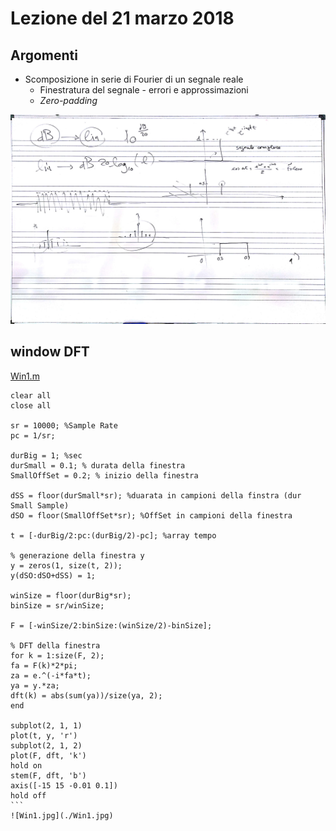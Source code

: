 # Lezione del 21 marzo 2018

## Argomenti

* Scomposizione in serie di Fourier di un segnale reale
  * Finestratura del segnale - errori e approssimazioni
  * *Zero-padding*

![whitboard](./CSEDSM_BN_2018-03-21.jpg)

## window DFT

[Win1.m](./Win1.m)
````matlal
clear all
close all

sr = 10000; %Sample Rate
pc = 1/sr;

durBig = 1; %sec
durSmall = 0.1; % durata della finestra
SmallOffSet = 0.2; % inizio della finestra 

dSS = floor(durSmall*sr); %duarata in campioni della finstra (dur Small Sample)
dSO = floor(SmallOffSet*sr); %OffSet in campioni della finestra

t = [-durBig/2:pc:(durBig/2)-pc]; %array tempo

% generazione della finestra y 
y = zeros(1, size(t, 2));
y(dSO:dSO+dSS) = 1;

winSize = floor(durBig*sr);
binSize = sr/winSize;

F = [-winSize/2:binSize:(winSize/2)-binSize];

% DFT della finestra
for k = 1:size(F, 2);
fa = F(k)*2*pi;
za = e.^(-i*fa*t);
ya = y.*za;
dft(k) = abs(sum(ya))/size(ya, 2);
end

subplot(2, 1, 1)
plot(t, y, 'r')
subplot(2, 1, 2)
plot(F, dft, 'k')
hold on
stem(F, dft, 'b')
axis([-15 15 -0.01 0.1])
hold off
```
![Win1.jpg](./Win1.jpg)
